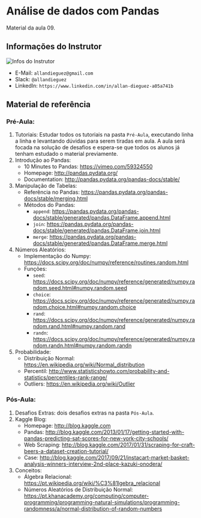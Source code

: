 # Análise de dados com Pandas
Material da aula 09.

## Informações do Instrutor
![Infos do Instrutor](images/info_instrutor.png)

* E-Mail: `allandieguez@gmail.com`
* Slack: `@allandieguez`
* LinkedIn: `https://www.linkedin.com/in/allan-dieguez-a05a741b`

## Material de referência

### Pré-Aula:
1. Tutoriais: Estudar todos os tutoriais na pasta `Pré-Aula`, executando linha a linha e levantando dúvidas para serem tiradas em aula. A aula será focada na solução de desafios e espera-se que todos os alunos já tenham estudado o material previamente.
2. Introdução ao Pandas:
	- 10 Minutes to Pandas: https://vimeo.com/59324550
	- Homepage: http://pandas.pydata.org/
	- Documentation: http://pandas.pydata.org/pandas-docs/stable/
3. Manipulação de Tabelas:
	- Referência no Pandas: https://pandas.pydata.org/pandas-docs/stable/merging.html
	- Métodos do Pandas:
		- `append`: https://pandas.pydata.org/pandas-docs/stable/generated/pandas.DataFrame.append.html
		- `join`: https://pandas.pydata.org/pandas-docs/stable/generated/pandas.DataFrame.join.html
		- `merge`: https://pandas.pydata.org/pandas-docs/stable/generated/pandas.DataFrame.merge.html
4. Números Aleatórios:
	- Implementação do Numpy: https://docs.scipy.org/doc/numpy/reference/routines.random.html
	- Funções:
		- `seed`: https://docs.scipy.org/doc/numpy/reference/generated/numpy.random.seed.html#numpy.random.seed
		- `choice`: https://docs.scipy.org/doc/numpy/reference/generated/numpy.random.choice.html#numpy.random.choice
		- `rand`: https://docs.scipy.org/doc/numpy/reference/generated/numpy.random.rand.html#numpy.random.rand
		- `randn`: https://docs.scipy.org/doc/numpy/reference/generated/numpy.random.randn.html#numpy.random.randn
5. Probabilidade: 
	- Distribuição Normal: https://en.wikipedia.org/wiki/Normal_distribution
	- Percentil: http://www.statisticshowto.com/probability-and-statistics/percentiles-rank-range/
	- Outliers: https://en.wikipedia.org/wiki/Outlier

### Pós-Aula:
1. Desafios Extras: dois desafios extras na pasta `Pós-Aula`.
2. Kaggle Blog:
	- Homepage: http://blog.kaggle.com
	- Pandas: http://blog.kaggle.com/2013/01/17/getting-started-with-pandas-predicting-sat-scores-for-new-york-city-schools/
	- Web Scraping: http://blog.kaggle.com/2017/01/31/scraping-for-craft-beers-a-dataset-creation-tutorial/
	- Case: http://blog.kaggle.com/2017/09/21/instacart-market-basket-analysis-winners-interview-2nd-place-kazuki-onodera/
3. Conceitos:
	- Álgebra Relacional:  https://pt.wikipedia.org/wiki/%C3%81lgebra_relacional
	- Números Aleatórios de Distribuição Normal: https://pt.khanacademy.org/computing/computer-programming/programming-natural-simulations/programming-randomness/a/normal-distribution-of-random-numbers